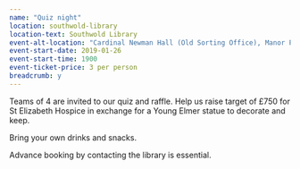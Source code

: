 ```yaml
---
name: "Quiz night"
location: southwold-library
location-text: Southwold Library
event-alt-location: "Cardinal Newman Hall (Old Sorting Office), Manor Park Road, Southwold, IP17 6AH"
event-start-date: 2019-01-26
event-start-time: 1900
event-ticket-price: 3 per person
breadcrumb: y
---
```


Teams of 4 are invited to our quiz and raffle. Help us raise target of £750 for St Elizabeth Hospice in exchange for a Young Elmer statue to decorate and keep.

Bring your own drinks and snacks.

Advance booking by contacting the library is essential.
